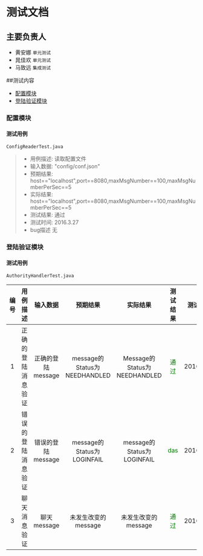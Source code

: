 # 测试文档

## 主要负责人

- 黄安娜 `单元测试`
- 晁佳欢 `单元测试`
- 马致远 `集成测试`


##测试内容

- [配置模块](#配置模块)
- [登陆验证模块](#登陆验证模块)

### 配置模块

#### 测试用例
`ConfigReaderTest.java`

>- 用例描述:	读取配置文件	
>- 输入数据:	"config/conf.json"
>- 预期结果:   	host=="localhost",port==8080,maxMsgNumber==100,maxMsgNumberPerSec==5
>- 实际结果:	host=="localhost",port==8080,maxMsgNumber==100,maxMsgNumberPerSec==5
>- 测试结果:	通过
>- 测试时间:	2016.3.27
>- bug描述	无   


### 登陆验证模块
#### 测试用例

`AuthorityHandlerTest.java`

| 编号 | 用例描述 | 输入数据 | 预期结果 | 实际结果 |  测试结果 | 测试时间 |
|:----:|:----:|:----:|:----:|:----:|:----:|:----:|
| 1 | 正确的登陆消息验证 |正确的登陆message | message的Status为NEEDHANDLED | Message的Status为NEEDHANDLED  | <font color="green">通过</font> | 2016.3.27 |
| 2 | 错误的登陆消息验证 | 错误的登陆message | message的Status为LOGINFAIL | message的Status为LOGINFAIL |<font style="color:green">das</font> | 2016.3.27 |
| 3 | 聊天消息验证 | 聊天message | 未发生改变的message | 未发生改变的message |  <font color="green">通过</font> | 2016.3.27 |



